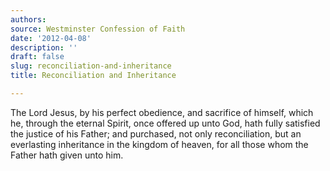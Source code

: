 ```yaml
---
authors:
source: Westminster Confession of Faith
date: '2012-04-08'
description: ''
draft: false
slug: reconciliation-and-inheritance
title: Reconciliation and Inheritance

---
```

The Lord Jesus, by his perfect obedience, and sacrifice of himself, which he, through the eternal Spirit, once offered up unto God, hath fully satisfied the justice of his Father; and purchased, not only reconciliation, but an everlasting inheritance in the kingdom of heaven, for all those whom the Father hath given unto him.



